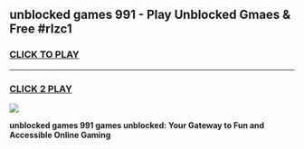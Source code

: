 
## unblocked games 991 - Play Unblocked Gmaes & Free #rlzc1
<h3>
<a href="https://news.freeplayer.one?title=unblocked_games_991&ref=03M">CLICK TO PLAY</a></h3>
<hr>

<h3>
<a href="https://news.freeplayer.one?title=unblocked_games_991&ref=03M">CLICK 2 PLAY</a>
  
</h3>

<a href="https://news.freeplayer.one?title=unblocked_games_991&ref=03M"><img src="https://clearcache.store/games.png"></a>


**unblocked games 991 games unblocked: Your Gateway to Fun and Accessible Online Gaming**
